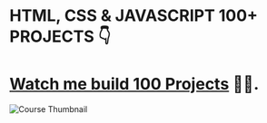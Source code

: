 # HTML, CSS & JAVASCRIPT 100+ PROJECTS 👇

# [Watch me build 100 Projects](https://www.youtube.com/playlist?list=PLSDeUiTMfxW7lm7P7GZ8qtNFffHAR5d_w) 🤘🥂.

![Course Thumbnail](/thumb.png)

